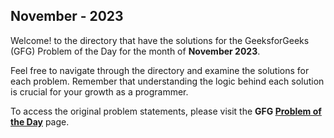 ## November - 2023

Welcome! to the directory that have the solutions for the GeeksforGeeks (GFG) Problem of the Day for the month of **November 2023**. 

Feel free to navigate through the directory and examine the solutions for each problem. Remember that understanding the logic behind each solution is crucial for your growth as a programmer.

To access the original problem statements, please visit the **GFG [Problem of the Day](https://practice.geeksforgeeks.org/problem-of-the-day)** page.